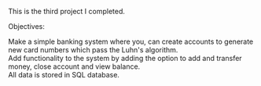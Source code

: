 This is the third project I completed.

Objectives:

Make a simple banking system where you, can create accounts to generate new card numbers which pass the Luhn's algorithm.  
Add functionality to the system by adding the option to add and transfer money, close account and view balance.  
All data is stored in SQL database.